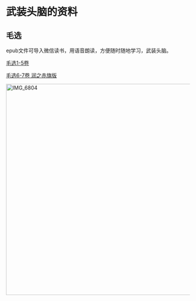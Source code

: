 # 武装头脑的资料

## 毛选

epub文件可导入微信读书，用语音朗读，方便随时随地学习，武装头脑。

[毛选1-5卷](https://raw.githubusercontent.com/hyliang96/books/main/毛选1-5卷.epub)

[毛选6-7卷 润之赤旗版](https://raw.githubusercontent.com/hyliang96/books/main/毛选6-7卷赤旗版.epub)

<img width="578" alt="IMG_6804" src="https://user-images.githubusercontent.com/30200581/132676632-0ecfa083-f1a4-4476-865a-65ce66a02a89.png">
